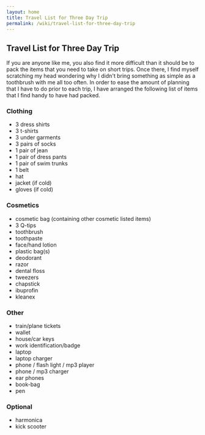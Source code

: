 ```yaml
---
layout: home
title: Travel List for Three Day Trip
permalink: /wiki/travel-list-for-three-day-trip
---
```


## Travel List for Three Day Trip
If you are anyone like me, you also find it more difficult than it should be to pack the items that you need to take on short trips.  Once there, I find myself scratching my head wondering why I didn't bring something as simple as a toothbrush with me all too often.  In order to ease the amount of planning that I have to do prior to each trip, I have arranged the following list of items that I find handy to have had packed.

### Clothing
  * 3 dress shirts
  * 3 t-shirts
  * 3 under garments
  * 3 pairs of socks
  * 1 pair of jean
  * 1 pair of dress pants
  * 1 pair of swim trunks
  * 1 belt
  * hat
  * jacket (if cold)
  * gloves (if cold)

### Cosmetics
  * cosmetic bag (containing other cosmetic listed items)
  * 3 Q-tips
  * toothbrush
  * toothpaste
  * face/hand lotion
  * plastic bag(s)
  * deodorant
  * razor
  * dental floss
  * tweezers
  * chapstick
  * ibuprofin
  * kleanex

### Other
  * train/plane tickets
  * wallet
  * house/car keys
  * work identification/badge
  * laptop
  * laptop charger
  * phone / flash light / mp3 player
  * phone / mp3 charger
  * ear phones
  * book-bag
  * pen

### Optional
  * harmonica
  * kick scooter